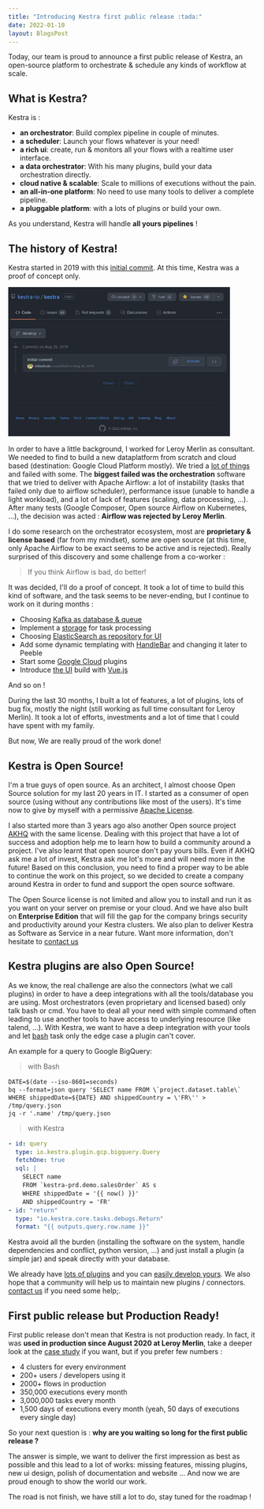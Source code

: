 ```yaml
---
title: "Introducing Kestra first public release :tada:"
date: 2022-01-10
layout: BlogsPost
---
```


Today, our team is proud to announce a first public release of Kestra, an open-source platform to orchestrate & schedule any kinds of workflow at scale.


## What is Kestra?
Kestra is :
- **an orchestrator**: Build complex pipeline in couple of minutes.
- **a scheduler**: Launch your flows whatever is your need!
- **a rich ui**: create, run & monitors all your flows with a realtime user interface.
- **a data orchestrator**: With his many plugins, build your data orchestration directly.
- **cloud native & scalable**: Scale to millions of executions without the pain.
- **an all-in-one platform**: No need to use many tools to deliver a complete pipeline.
- **a pluggable platform**: with a lots of plugins or build your own.

As you understand, Kestra will handle **all yours pipelines** !

## The history of Kestra!
Kestra started in 2019 with this [initial commit](https://github.com/kestra-io/kestra/commit/d57e30c0c0d450590a1eaac5df0e82e1ea94e562). At this time, Kestra was a proof of concept only.

<img src="./2022-01-10-kestra-opensource/initial-commit.jpg" class="rounded img-thumbnail float-left mr-4 mb-4" alt="Initial commit" style="max-width: 450px">


In order to have a little background, I worked for Leroy Merlin as consultant. We needed to find to build a new dataplatform from scratch and cloud based (destination: Google Cloud Platform mostly). We tried a [lot of things](#TODO) and failed with some. The **biggest failed was the orchestration** software that we tried to deliver with Apache Airflow: a lot of instability (tasks that failed only due to airflow scheduler), performance issue (unable to handle a light workload), and a lot of lack of features (scaling, data processing, ...). After many tests (Google Composer, Open source Airflow on Kubernetes, ...), the decision was acted : **Airflow was rejected by Leroy Merlin**.

<div class="clearfix" />

I do some research on the orchestrator ecosystem, most are **proprietary & license based** (far from my mindset), some are open source (at this time, only Apache Airflow to be exact seems to be active and is rejected). Really surprised of this discovery and some challenge from a co-worker :
> If you think Airflow is bad, do better!

It was decided, I'll do a proof of concept. It took a lot of time to build this kind of software, and the task seems to be never-ending, but I continue to work on it during months :
- Choosing [Kafka as database & queue](https://github.com/kestra-io/kestra/commit/b4d026574c2fb141a3c7dd5b7f1481a31063acb2)
- Implement a [storage](https://github.com/kestra-io/kestra/commit/bcc5798d7fdcbe3afe95c019c41ddc546b24f62d) for task processing
- Choosing [ElasticSearch as repository for UI](https://github.com/kestra-io/kestra/commit/2ede1e692be50999bc16f011f6a4796ffbbb9e1a)
- Add some dynamic templating with [HandleBar](https://github.com/kestra-io/kestra/commit/05f1e20a3cb1e9a623024f5674144b3934cd5874) and changing it later to Peeble
- Start some [Google Cloud](https://github.com/kestra-io/kestra/commit/14e3384be2144a2bf6698439b5ae22106ac83914) plugins
- Introduce [the UI](https://github.com/kestra-io/kestra/commit/1fef7509bb2d04b24bf66fce19b35dd01411a1db) build with [Vue.js](https://vuejs.org/)

And so on !

During the last 30 months, I built a lot of features, a lot of plugins, lots of bug fix, mostly the night (still working as full time consultant for Leroy Merlin). It took a lot of efforts, investments and a lot of time that I could have spent with my family.

But now, We are really proud of the work done!

## Kestra is Open Source!
I'm a true guys of open source. As an architect, I almost choose Open Source solution for my last 20 years in IT. I started as a consumer of open source (using without any contributions like most of the users). It's time now to give by myself with a permissive [Apache License](https://github.com/kestra-io/kestra/blob/develop/LICENSE).

I also started more than 3 years ago also another Open source project [AKHQ](https://github.com/tchiotludo/akhq) with the same license. Dealing with this project that have a lot of success and adoption help me to learn how to build a community around a project. I've also learnt that open source don't pay yours bills. Even if AKHQ ask me a lot of invest, Kestra ask me lot's more and will need more in the future! Based on this conclusion, you need to find a proper way to be able to continue the work on this project, so we decided to create a company around Kestra in order to fund and support the open source software.

The Open Source license is not limited and allow you to install and run it as you want on your server on premise or your cloud. And we have also built on **Enterprise Edition** that will fill the gap for the company brings security and productivity around your Kestra clusters. We also plan to deliver Kestra as Software as Service in a near future. Want more information, don't hesitate to [contact us](/company/contact)


## Kestra plugins are also Open Source!
As we know, the real challenge are also the connectors (what we call plugins) in order to have a deep integrations with all the tools/database you are using. Most orchestrators (even proprietary and licensed based) only talk bash or cmd. You have to deal all your need with simple command often leading to use another tools to have access to underlying resource (like talend, ...). With Kestra, we want to have a deep integration with your tools and let [bash](/plugins/core/tasks/scripts/io.kestra.core.tasks.scripts.Bash) task only the edge case a plugin can't cover.

An example for a query to Google BigQuery:

> with Bash
```shell
DATE=$(date --iso-8601=seconds)
bq --format=json query 'SELECT name FROM \`project.dataset.table\` WHERE shippedDate=${DATE} AND shippedCountry = \'FR\'' > /tmp/query.json
jq -r '.name' /tmp/query.json
```

> with Kestra
```yaml
- id: query
  type: io.kestra.plugin.gcp.bigquery.Query
  fetchOne: true
  sql: |
    SELECT name
    FROM `kestra-prd.demo.salesOrder` AS s
    WHERE shippedDate = '{{ now() }}'
    AND shippedCountry = 'FR'
- id: "return"
  type: "io.kestra.core.tasks.debugs.Return"
  format: "{{ outputs.query.row.name }}"
```

Kestra avoid all the burden (installing the software on the system, handle dependencies and conflict, python version, ...) and just install a plugin (a simple jar) and speak directly with your database.

We already have [lots of plugins](/plugins/) and you can [easily develop yours](/docs/plugin-developer-guide/). We also hope that a community will help us to maintain new plugins / connectors. [contact us](/company/contact) if you need some help;.

## First public release but Production Ready!
First public release don't mean that Kestra is not production ready. In fact, it was **used in production since August 2020 at Leroy Merlin**, take a deeper look at the [case study](#TODO) if you want, but if you prefer few numbers :
- 4 clusters for every environment
- 200+ users / developers using it
- 2000+ flows in production
- 350,000 executions every month
- 3,000,000 tasks every month
- 1,500 days of executions every month (yeah, 50 days of executions every single day)

So your next question is : **why are you waiting so long for the first public release ?**

The answer is simple, we want to deliver the first impression as best as possible and this lead to a lot of works: missing features, missing plugins, new ui design, polish of documentation and website ... And now we are proud enough to show the world our work.

The road is not finish, we have still a lot to do, stay tuned for the roadmap !


